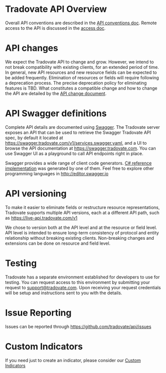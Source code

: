 # Tradovate API Overview
Overall API conventions are described in the [API conventions doc](Conventions.md).
Remote access to the API is discussed in the [access doc](Access.md).

# API changes
We expect the Tradovate API to change and grow. However, we intend to not break compatibility with existing clients, for an extended period of time. In general, new API resources and new resource fields can be expected to be added frequently. Elimination of resources or fields will require following a deprecation process. The precise deprecation policy for eliminating features is TBD.
What constitutes a compatible change and how to change the API are detailed by the [API change document](Changelog.md).

# API Swagger definitions
Complete API details are documented using [Swagger](https://swagger.io). The Tradovate server exposes an API that can be used to retrieve the Swagger Tradovate API spec, by default it located at https://swagger.tradovate.com/v1/services.swagger.yaml, and a UI to browse the API documentation at https://swagger.tradovate.com. You can use Swagger UI as a playground to call API endpoints right in place.  

Swagger provides a wide range of client code generators. [C# reference implementation](csharp/services-api)
was generated by one of them. Feel free to explore other programming languages in http://editor.swagger.io

# API versioning
To make it easier to eliminate fields or restructure resource representations, Tradovate supports multiple API versions, each at a different API path, such as https://live-api.tradovate.com/v1

We chose to version both at the API level and at the resource or field level. API level is intended to ensure long-term consistency of protocol and entity relationship without breaking existing clients. Non-breaking changes and extensions can be done on resource and field level.

# Testing
Tradovate has a separate environment established for developers to use for testing.  You can request access to this environment by submitting your request to support@tradovate.com.  Upon receiving your request credentials will be setup and instructions sent to you with the details.

# Issue Reporting
Issues can be reported through https://github.com/tradovate/api/issues

# Custom Indicators

If you need just to create an indicator, please consider our [Custom Indicators](https://github.com/tradovate/custom-indicators)
